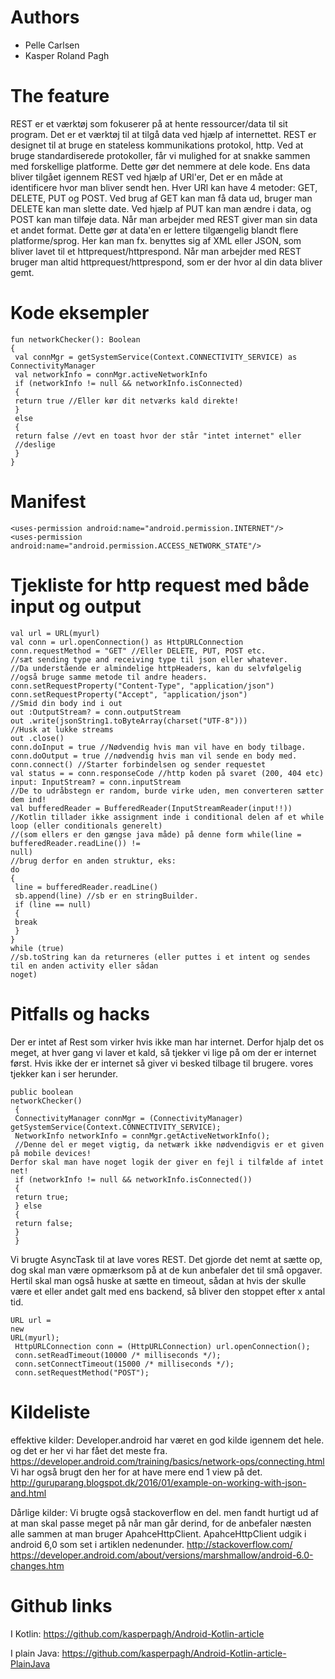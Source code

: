 # Authors
 - Pelle Carlsen
 - Kasper Roland Pagh
 
# The feature
REST er et værktøj som fokuserer på at hente ressourcer/data til sit program. Det er et værktøj til
at tilgå data ved hjælp af internettet. REST er designet til at bruge en stateless kommunikations
protokol, http. Ved at bruge standardiserede protokoller, får vi mulighed for at snakke sammen
med forskellige platforme. Dette gør det nemmere at dele kode.
Ens data bliver tilgået igennem REST ved hjælp af URl'er, Det er en måde at identificere hvor man
bliver sendt hen. Hver URl kan have 4 metoder: GET, DELETE, PUT og POST. Ved brug af GET
kan man få data ud, bruger man DELETE kan man slette date. Ved hjælp af PUT kan man ændre i
data, og POST kan man tilføje data.
Når man arbejder med REST giver man sin data et andet format. Dette gør at data'en er lettere
tilgængelig blandt flere platforme/sprog. Her kan man fx. benyttes sig af XML eller JSON, som
bliver lavet til et httprequest/httprespond. Når man arbejder med REST bruger man altid
httprequest/httprespond, som er der hvor al din data bliver gemt. 

# Kode eksempler
```
fun networkChecker(): Boolean
{
 val connMgr = getSystemService(Context.CONNECTIVITY_SERVICE) as ConnectivityManager
 val networkInfo = connMgr.activeNetworkInfo
 if (networkInfo != null && networkInfo.isConnected)
 {
 return true //Eller kør dit netværks kald direkte!
 }
 else
 {
 return false //evt en toast hvor der står "intet internet" eller
 //deslige
 }
}
```
# Manifest
```
<uses-permission android:name="android.permission.INTERNET"/>
<uses-permission android:name="android.permission.ACCESS_NETWORK_STATE"/>
```

# Tjekliste for http request med både input og output
```
val url = URL(myurl)
val conn = url.openConnection() as HttpURLConnection
conn.requestMethod = "GET" //Eller DELETE, PUT, POST etc.
//sæt sending type and receiving type til json eller whatever.
//Da understående er almindelige httpHeaders, kan du selvfølgelig
//også bruge samme metode til andre headers.
conn.setRequestProperty("Content-Type", "application/json")
conn.setRequestProperty("Accept", "application/json")
//Smid din body ind i out
out :OutputStream? = conn.outputStream
out .write(jsonString1.toByteArray(charset("UTF-8")))
//Husk at lukke streams
out .close()
conn.doInput = true //Nødvendig hvis man vil have en body tilbage.
conn.doOutput = true //nødvendig hvis man vil sende en body med.
conn.connect() //Starter forbindelsen og sender requestet
val status = = conn.responseCode //http koden på svaret (200, 404 etc)
input: InputStream? = conn.inputStream
//De to udråbstegn er random, burde virke uden, men converteren sætter dem ind!
val bufferedReader = BufferedReader(InputStreamReader(input!!))
//Kotlin tillader ikke assignment inde i conditional delen af et while loop (eller conditionals generelt)
//(som ellers er den gængse java måde) på denne form while(line = bufferedReader.readLine()) !=
null)
//brug derfor en anden struktur, eks:
do
{
 line = bufferedReader.readLine()
 sb.append(line) //sb er en stringBuilder.
 if (line == null)
 {
 break
 }
}
while (true)
//sb.toString kan da returneres (eller puttes i et intent og sendes til en anden activity eller sådan
noget)

```

# Pitfalls og hacks
Der er intet af Rest som virker hvis ikke man har internet. Derfor hjalp det os meget, at hver gang
vi laver et kald, så tjekker vi lige på om der er internet først. Hvis ikke der er internet så giver vi
besked tilbage til brugere. vores tjekker kan i ser herunder.
```
public boolean
networkChecker()
 {
 ConnectivityManager connMgr = (ConnectivityManager)
getSystemService(Context.CONNECTIVITY_SERVICE);
 NetworkInfo networkInfo = connMgr.getActiveNetworkInfo();
 //Denne del er meget vigtig, da netwærk ikke nødvendigvis er et given på mobile devices!
Derfor skal man have noget logik der giver en fejl i tilfælde af intet net!
 if (networkInfo != null && networkInfo.isConnected())
 {
 return true;
 } else
 {
 return false;
 }
 }
```
Vi brugte AsyncTask til at lave vores REST. Det gjorde det nemt at sætte op, dog skal man være
opmærksom på at de kun anbefaler det til små opgaver.
Hertil skal man også huske at sætte en timeout, sådan at hvis der skulle være et eller andet galt
med ens backend, så bliver den stoppet efter x antal tid.

```
URL url =
new
URL(myurl);
 HttpURLConnection conn = (HttpURLConnection) url.openConnection();
 conn.setReadTimeout(10000 /* milliseconds */);
 conn.setConnectTimeout(15000 /* milliseconds */);
 conn.setRequestMethod("POST");
```


# Kildeliste
effektive kilder:
Developer.android har været en god kilde igennem det hele. og det er her vi har fået det meste fra.
https://developer.android.com/training/basics/network-ops/connecting.html
Vi har også brugt den her for at have mere end 1 view på det.
http://guruparang.blogspot.dk/2016/01/example-on-working-with-json-and.html

Dårlige kilder:
Vi brugte også stackoverflow en del. men fandt hurtigt ud af at man skal passe meget på når man
går derind, for de anbefaler næsten alle sammen at man bruger ApahceHttpClient.
ApahceHttpClient udgik i android 6,0 som set i artiklen nedenunder.
http://stackoverflow.com/
https://developer.android.com/about/versions/marshmallow/android-6.0-changes.htm

# Github links
I Kotlin: https://github.com/kasperpagh/Android-Kotlin-article

I plain Java: https://github.com/kasperpagh/Android-Kotlin-article-PlainJava
